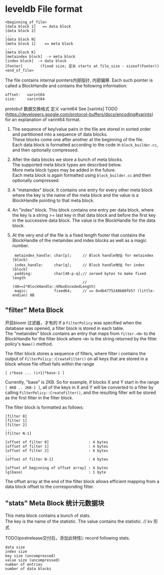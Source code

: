 leveldb File format
===================

    <beginning_of_file>
    [data block 1]   == data block
    [data block 2]
    ...
    [data block N]
    [meta block 1]    == meta block
    ...
    [meta block K]
    [metaindex block]  -> meta block
    [index block]  -> data block
    [Footer]        (fixed size; 定长 starts at file_size - sizeof(Footer))
    <end_of_file>

The file contains internal pointers内部指针, 内部偏移.  Each such pointer is called
a BlockHandle and contains the following information:

    offset:   varint64
    size:     varint64
protobuf 数据交换格式 定义 varint64
See [varints] TODO (https://developers.google.com/protocol-buffers/docs/encoding#varints)
for an explanation of varint64 format.

1.  The sequence of key/value pairs in the file are stored in sorted order and partitioned into a sequence of data blocks.  
These blocks come one after another at the beginning of the file.  
Each data block is formatted according to the code in `block_builder.cc`, and then optionally compressed.

2. After the data blocks we store a bunch of meta blocks.  
The supported meta block types are described below.  
More meta block types may be added in the future.  
Each meta block is again formatted using `block_builder.cc` and then optionally compressed.

3. A "metaindex" block.  It contains one entry for every other meta
block where the key is the name of the meta block and the value is a
BlockHandle pointing to that meta block.

4. An "index" block.  This block contains one entry per data block,
where the key is a string >= last key in that data block and before
the first key in the successive data block.  The value is the
BlockHandle for the data block.

5. At the very end of the file is a fixed length footer that contains
the BlockHandle of the metaindex and index blocks as well as a magic number.

        metaindex_handle: char[p];     // Block handle地址 for metaindex (block)
        index_handle:     char[q];     // Block handle地址 for index (block)
        padding:          char[40-p-q];// zeroed bytes to make fixed length
                                       // (40==2*BlockHandle::kMaxEncodedLength)
        magic:            fixed64;     // == 0xdb4775248b80fb57 (little-endian) 8B

## "filter" Meta Block
 开启bloom 过滤器，才有的
If a `FilterPolicy` was specified when the database was opened, a filter block is stored in each table.  
The "metaindex" block contains an entry that maps from `filter.<N>` to the BlockHandle for the filter
block where `<N>` is the string returned by the filter policy's
`Name()` method.

The filter block stores a sequence of filters, where filter i contains
the output of `FilterPolicy::CreateFilter()` on all keys that are stored
in a block whose file offset falls within the range

    [ i*base ... (i+1)*base-1 ]

Currently, "base" is 2KB.  So for example, if blocks X and Y start in
the range `[ 0KB .. 2KB-1 ]`, all of the keys in X and Y will be
converted to a filter by calling `FilterPolicy::CreateFilter()`, and the
resulting filter will be stored as the first filter in the filter
block.

The filter block is formatted as follows:

    [filter 0]
    [filter 1]
    [filter 2]
    ...
    [filter N-1]

    [offset of filter 0]                  : 4 bytes
    [offset of filter 1]                  : 4 bytes
    [offset of filter 2]                  : 4 bytes
    ...
    [offset of filter N-1]                : 4 bytes

    [offset of beginning of offset array] : 4 bytes
    lg(base)                              : 1 byte

The offset array at the end of the filter block allows efficient
mapping from a data block offset to the corresponding filter.

## "stats" Meta Block 统计元数据块
 
This meta block contains a bunch of stats.  
The key is the name of the statistic.  The value contains the statistic.
// kv 形式

TODO(postrelease交付后，添加此特性): record following stats.

    data size
    index size
    key size (uncompressed)
    value size (uncompressed)
    number of entries
    number of data blocks
